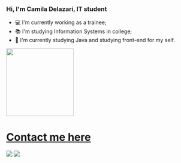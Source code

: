 ### Hi, I'm Camila Delazari, IT student

- 💻 I'm currently working as a trainee; 
- 📚 I'm studying Information Systems in college;
- 📕 I'm currently studying Java and studying front-end for my self.

<div>
  <a href="https://github.com/CamilaDelazari">
  <img height="180em" src="https://github-readme-stats.vercel.app/api?username=CamilaDelazari&show_icons=true&theme=tokyonight&include_all_commits=true&count_private=true"/>
</div>


##
<h1> Contact me here </h1>
<a href="https://www.linkedin.com/in/camila-delazari-43552a20a/" target="_blank"><img src="https://img.shields.io/badge/-LinkedIn-%230077B5?style=for-the-badge&logo=linkedin&logoColor=white" target="_blank"></a>
<a href = "mailto:camilalsdperazzolli@gmail.com"><img src="https://img.shields.io/badge/Gmail-D14836?style=for-the-badge&logo=gmail&logoColor=white" target="_blank"></a>
</div>
